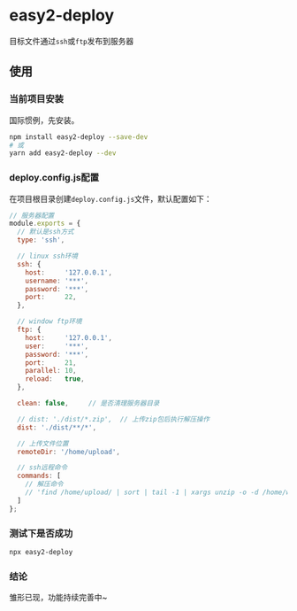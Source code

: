 # easy2-deploy
目标文件通过`ssh`或`ftp`发布到服务器

## 使用

### 当前项目安装

国际惯例，先安装。

```bash
npm install easy2-deploy --save-dev
# 或
yarn add easy2-deploy --dev
```

### deploy.config.js配置

在项目根目录创建`deploy.config.js`文件，默认配置如下：

```js
// 服务器配置
module.exports = {
  // 默认是ssh方式
  type: 'ssh',

  // linux ssh环境
  ssh: {
    host:     '127.0.0.1',
    username: '***',
    password: '***',
    port:     22,
  },

  // window ftp环境
  ftp: {
    host:     '127.0.0.1',
    user:     '***',
    password: '***',
    port:     21,
    parallel: 10,
    reload:   true,
  },

  clean: false,     // 是否清理服务器目录

  // dist: './dist/*.zip',  // 上传zip包后执行解压操作
  dist: './dist/**/*',

  // 上传文件位置
  remoteDir: '/home/upload',

  // ssh远程命令
  commands: [
    // 解压命令
    // 'find /home/upload/ | sort | tail -1 | xargs unzip -o -d /home/www/dist/'
  ]
};
```

### 测试下是否成功

```bash
npx easy2-deploy
```

### 结论

雏形已现，功能持续完善中~
